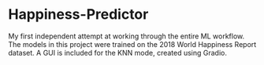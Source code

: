 # Happiness-Predictor
My first independent attempt at working through the entire ML workflow. The models in this project were trained on the 2018 World Happiness Report dataset. A GUI is included for the KNN mode, created using Gradio.
